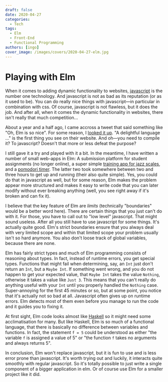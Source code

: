 ```yaml
---
draft: false
date: 2020-04-27
categories:
  - Tech
tags:
  - Elm
  - Front-End
  - Functional Programming
authors: [ingo]
cover_image: /images/covers/2020-04-27-elm.jpg
---
```

# Playing with Elm

When it comes to adding dynamic functionality to websites, [javascript](https://www.javascript.com/) is the number one technology.
And javascript is not as bad as its reputation (or as it used to be).
You can do really nice things with javascript&mdash;in particular in combination with css.
Of course, javascript is not flawless, but it does the job.
And after all, when it comes the dynamic functionality in websites, there isn't really that much competition...

About a year and a half ago, I came accross a tweet that said something like "Oh, Elm is so nice".
For some reason, I [looked it up](https://elm-lang.org/).
"A delightful language ..." is the first thing you see on their website.
And oh&mdash;you need to compile it? To javascript?
Doesn't that more or less defeat the purpose?

<!-- more -->

I still gave it a try and played with it a bit.
In the meantime, I have written a number of small web-apps in Elm: A submission platform for student assignments (no longer online), a super simple [training app for jazz scales](http://scales.ingofruend.net), and a [pomodori timer](http://pomodoringo.ingofruend.net).
The latter two took somewhere between two and three hours to get up and running (their also quite simple).
Yes, you could do that in javascript as well, but for some reason, Elm makes the problem appear more structured and makes it easy to write code that you can later modify without ever breaking anything (well, you see right away if it's broken and can fix it).

I believe that the key feature of Elm are *limits* (technically "boundaries" would be a better word here).
There are certain things that you just can't do with it.
For those, you have to call out to "low level" javascript.
That might sound useless. After all you still have to use javascript for some things.
It's actually quite good.
Elm's strict boundaries ensure that you always deal with very limited scope and within that limited scope your problem usually isn't so hard anymore.
You also don't loose track of global variables, because there are none.

Elm has fairly strict types and much of Elm programming consists of reasoning about types.
In fact, instead of runtime errors, you get special types.
Functions that might fail when determining, say, an `Int` just don't return an `Int`, but a `Maybe Int`.
If something went wrong, and you do not happen to get your expected value, that `Maybe Int` takes the value `Nothing`, otherwise it takes a value like `Just 3`.
This means that you can't really do anything useful with your `Int` until you properly handled the `Nothing` case.
Super-annoying for the first 45 minutes or so, but at some point, you notice that it's actually not so bad at all.
Javascript often gives up on runtime errors.
Elm detects most of them even before you manage to run the code and it guides you to fixing it.

At first sight, Elm code looks almost like [Haskell](https://www.haskell.org/) so it might need some acclimatisation for many.
But like Haskell, Elm is so much of a functional language, that there is basically no difference between variables and functions.
In fact, the statement `f = 5` could be understood as either "the variable `f` is assigned a value of 5" or "the function `f` takes no arguments and always returns 5".

In conclusion, Elm won't replace javascript, but it is fun to use and is less error prone than javascript.
It's worth trying out and luckily, it interacts quite smoothly with regular javascript.
So it's totally possible to just write a single component of a bigger application in elm.
Or of course use Elm for a smaller project like it did.
